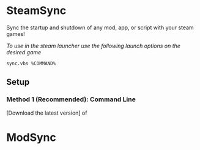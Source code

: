 # SteamSync
Sync the startup and shutdown of any mod, app, or script with your steam games!
 
*To use in the steam launcher use the following launch options on the desired game*

    sync.vbs %COMMAND%

## Setup
### Method 1 (Recommended): Command Line
[Download the latest version] of   
# ModSync


